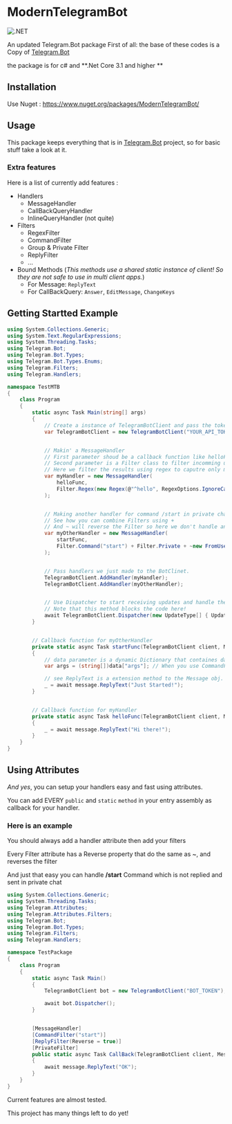 # ModernTelegramBot 

![.NET](https://github.com/immmdreza/ModernTelegramBot/workflows/.NET/badge.svg)

An updated Telegram.Bot package
First of all: the base of these codes is a Copy of [Telegram.Bot](https://github.com/TelegramBots/Telegram.Bot)

the package is for c# and **.Net Core 3.1 and higher **

## Installation 

Use Nuget : https://www.nuget.org/packages/ModernTelegramBot/

## Usage
This package keeps everything that is in [Telegram.Bot](https://github.com/TelegramBots/Telegram.Bot) project, so for basic stuff take a look at it.

### Extra features 
Here is a list of currently add features :
  - Handlers
    - MessageHandler
    - CallBackQueryHandler
    - InlineQueryHandler (not quite)
  - Filters
    - RegexFilter
    - CommandFilter
    - Group & Private Filter
    - ReplyFilter
    - ...
  - Bound Methods (_This methods use a shared static instance of client! So they are not safe to use in multi client apps._)
    - For Message: `ReplyText`
    - For CallBackQuery: `Answer`, `EditMessage`, `ChangeKeys`
    
## Getting Startted Example

```cs
using System.Collections.Generic;
using System.Text.RegularExpressions;
using System.Threading.Tasks;
using Telegram.Bot;
using Telegram.Bot.Types;
using Telegram.Bot.Types.Enums;
using Telegram.Filters;
using Telegram.Handlers;

namespace TestMTB
{
    class Program
    {
        static async Task Main(string[] args)
        {
            // Create a instance of TelegramBotClient and pass the token you got from @BotFather
            var TelegramBotClient = new TelegramBotClient("YOUR_API_TOKEN");


            // Makin' a MessageHandler
            // First parameter shoud be a callback function like helloFunc here
            // Second parameter is a Filter class to filter incomming updates for this handler
            // Here we filter the results using regex to caputre only messages starting with Hello.
            var myHandler = new MessageHandler(
                helloFunc, 
                Filter.Regex(new Regex(@"^hello", RegexOptions.IgnoreCase))
            );


            // Making another handler for command /start in private chat only.
            // See how you can combine Filters using +
            // And ~ will reverse the Filter so here we don't handle any messages from '1234577'
            var myOtherHandler = new MessageHandler(
                startFunc,
                Filter.Command("start") + Filter.Private + ~new FromUsersFilter(1234577)
            );


            // Pass handlers we just made to the BotClinet.
            TelegramBotClient.AddHandler(myHandler);
            TelegramBotClient.AddHandler(myOtherHandler);


            // Use Dispatcher to start receiving updates and handle them
            // Note that this method blocks the code here!
            await TelegramBotClient.Dispatcher(new UpdateType[] { UpdateType.Message });
        }


        // Callback function for myOtherHandler
        private static async Task startFunc(TelegramBotClient client, Message message, Dictionary<string, dynamic> data)
        {
            // data parameter is a dynamic Dictionary that containes data depending on your filters
            var args = (string[])data["args"]; // When you use CommandFilter you have args in data Dictionary

            // see ReplyText is a extension method to the Message obj.
            _ = await message.ReplyText("Just Started!");
        }


        // Callback function for myHandler
        private static async Task helloFunc(TelegramBotClient client, Message message, Dictionary<string, dynamic> data)
        {
            _ = await message.ReplyText("Hi there!");
        }
    }
}
```

## Using Attributes
*And yes*, you can setup your handlers easy and fast using attributes.

You can add EVERY `public` and `static` `method` in your entry assembly as callback for your handler.

### Here is an example

You should always add a handler attribute then add your filters

Every Filter attribute has a Reverse property that do the same as ~, and reverses the filter

And just that easy you can handle __/start__ Command which is not replied and sent in private chat

```cs
using System.Collections.Generic;
using System.Threading.Tasks;
using Telegram.Attributes;
using Telegram.Attributes.Filters;
using Telegram.Bot;
using Telegram.Bot.Types;
using Telegram.Filters;
using Telegram.Handlers;

namespace TestPackage
{
    class Program
    {
        static async Task Main()
        {
            TelegramBotClient bot = new TelegramBotClient("BOT_TOKEN");

            await bot.Dispatcher();
        }


        [MessageHandler]
        [CommandFilter("start")]
        [ReplyFilter(Reverse = true)]
        [PrivateFilter]
        public static async Task CallBack(TelegramBotClient client, Message message, Dictionary<string, dynamic> data)
        {
            await message.ReplyText("OK");
        }
    }
}
```


Current features are almost tested.

This project has many things left to do yet!

    

